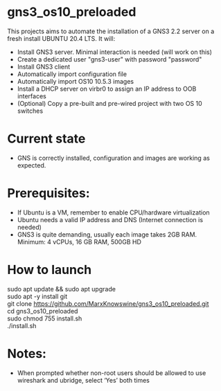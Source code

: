 
# gns3_os10_preloaded

This projects aims to automate the installation of a GNS3 2.2 server on a fresh install UBUNTU 20.4 LTS.
It will:
- Install GNS3 server. Minimal interaction is needed (will work on this)
- Create a dedicated user "gns3-user" with password "password"
- Install GNS3 client
- Automatically import configuration file
- Automatically import OS10 10.5.3 images
- Install a DHCP server on virbr0 to assign an IP address to OOB interfaces
- (Optional) Copy a pre-built and pre-wired project with two OS 10 switches

# Current state
- GNS is correctly installed, configuration and images are working as expected.

# Prerequisites:
- If Ubuntu is a VM, remember to enable CPU/hardware virtualization
- Ubuntu needs a valid IP address and DNS (Internet connection is needed)
- GNS3 is quite demanding, usually each image takes 2GB RAM. Minimum: 4 vCPUs, 16 GB RAM, 500GB HD

# How to launch
sudo apt update && sudo apt upgrade</br>
sudo apt -y install git</br>
git clone https://github.com/MarxKnowswine/gns3_os10_preloaded.git</br>
cd gns3_os10_preloaded</br>
sudo chmod 755 install.sh</br>
./install.sh

# Notes:
- When prompted whether non-root users should be allowed to use wireshark and ubridge, select ‘Yes’ both times
